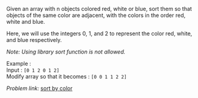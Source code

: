 

Given an array with n objects colored red, white or blue,
sort them so that objects of the same color are adjacent, with the colors in the order red, white and blue.

Here, we will use the integers 0, 1, and 2 to represent the color red, white, and blue respectively.

*Note: Using library sort function is not allowed.*

Example :<br>
Input : <code>[0 1 2 0 1 2]</code><br>
Modify array so that it becomes : <code>[0 0 1 1 2 2]</code>

*Problem link:* <a href = "https://www.interviewbit.com/problems/sort-by-color/">sort by color</a>